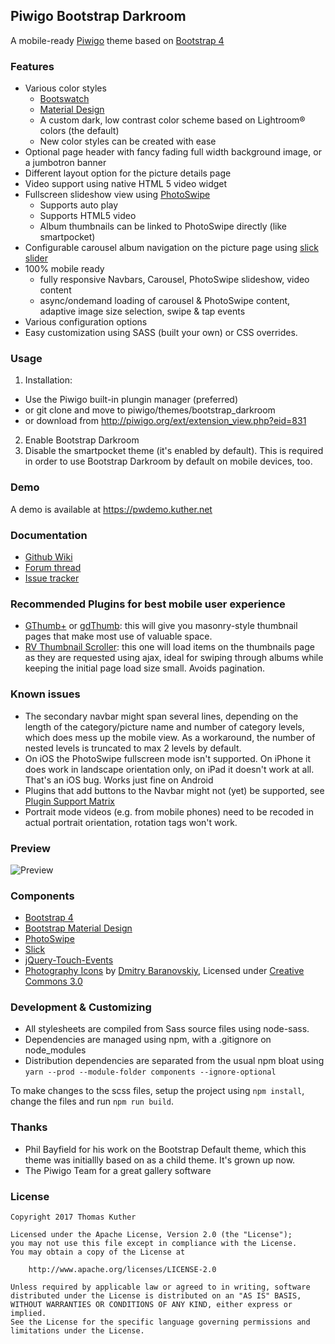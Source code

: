 Piwigo Bootstrap Darkroom
-------------------
A mobile-ready [Piwigo](http://piwigo.org) theme based on [Bootstrap 4](https://getbootstrap.com)

### Features

* Various color styles
  * [Bootswatch](https://bootswatch.com)
  * [Material Design](http://fezvrasta.github.io/bootstrap-material-design/)
  * A custom dark, low contrast color scheme based on Lightroom® colors (the default)
  * New color styles can be created with ease
* Optional page header with fancy fading full width background image, or a jumbotron banner
* Different layout option for the picture details page
* Video support using native HTML 5 video widget
* Fullscreen slideshow view using [PhotoSwipe](http://photoswipe.com)
  * Supports auto play
  * Supports HTML5 video
  * Album thumbnails can be linked to PhotoSwipe directly (like smartpocket)
* Configurable carousel album navigation on the picture page using [slick slider](http://kenwheeler.github.io/slick/)
* 100% mobile ready
  * fully responsive Navbars, Carousel, PhotoSwipe slideshow, video content
  * async/ondemand loading of carousel & PhotoSwipe content, adaptive image size selection, swipe & tap events
* Various configuration options
* Easy customization using SASS (built your own) or CSS overrides.
 

### Usage

1. Installation:
 * Use the Piwigo built-in plungin manager (preferred)
 * or git clone and move to piwigo/themes/bootstrap_darkroom
 * or download from http://piwigo.org/ext/extension_view.php?eid=831
2. Enable Bootstrap Darkroom
3. Disable the smartpocket theme (it's enabled by default). This is required in order to use Bootstrap Darkroom by default on mobile devices, too.

### Demo
A demo is available at https://pwdemo.kuther.net

### Documentation
* [Github Wiki](https://github.com/tkuther/piwigo-bootstrap-darkroom/wiki)
* [Forum thread](http://piwigo.org/forum/viewtopic.php?id=26624)
* [Issue tracker](https://github.com/tkuther/piwigo-bootstrap-darkroom/issues)

### Recommended Plugins for best mobile user experience
* [GThumb+](http://piwigo.org/ext/extension_view.php?eid=591) or [gdThumb](http://piwigo.org/ext/extension_view.php?eid=771): this will give you masonry-style thumbnail pages that make most use of valuable space.
* [RV Thumbnail Scroller](http://piwigo.org/ext/extension_view.php?eid=493): this one will load items on the thumbnails page as they are requested using ajax, ideal for swiping through albums while keeping the initial page load size small. Avoids pagination.

### Known issues

* The secondary navbar might span several lines, depending on the length of the category/picture name and number of category levels, which does mess up the mobile view. As a workaround, the number of nested levels is truncated to max 2 levels by default.
* On iOS the PhotoSwipe fullscreen mode isn't supported. On iPhone it does work in landscape orientation only, on iPad it doesn't work at all. That's an iOS bug. Works just fine on Android
* Plugins that add buttons to the Navbar might not (yet) be supported, see [Plugin Support Matrix](https://github.com/tkuther/piwigo-bootstrap-darkroom/wiki/Plugin-Support-Matrix)
* Portrait mode videos (e.g. from mobile phones) need to be recoded in actual portrait orientation, rotation tags won't work.

### Preview

![Preview](https://raw.githubusercontent.com/tkuther/piwigo-bootstrap-darkroom/master/screenshot.png)

### Components

* [Bootstrap 4](https://getbootstrap.com)
* [Bootstrap Material Design](https://fezvrasta.github.io/bootstrap-material-design/)
* [PhotoSwipe](http://photoswipe.com/)
* [Slick](http://kenwheeler.github.io/slick/)
* [jQuery-Touch-Events](https://github.com/benmajor/jQuery-Touch-Events)
* [Photography Icons](https://thenounproject.com/DmitryBaranovskiy/collection/photo/) by [Dmitry Baranovskiy](https://thenounproject.com/DmitryBaranovskiy/), Licensed under [Creative Commons 3.0](https://creativecommons.org/licenses/by/3.0/us/)

### Development & Customizing
* All stylesheets are compiled from Sass source files using node-sass.
* Dependencies are managed using npm, with a .gitignore on node_modules
* Distribution dependencies are separated from the usual npm bloat using `yarn --prod --module-folder components --ignore-optional`

To make changes to the scss files, setup the project using `npm install`, change the files and run `npm run build`.

### Thanks
* Phil Bayfield for his work on the Bootstrap Default theme, which this theme was initiallly based on as a child theme. It's grown up now.
* The Piwigo Team for a great gallery software

### License

```
Copyright 2017 Thomas Kuther

Licensed under the Apache License, Version 2.0 (the "License");
you may not use this file except in compliance with the License.
You may obtain a copy of the License at

    http://www.apache.org/licenses/LICENSE-2.0

Unless required by applicable law or agreed to in writing, software
distributed under the License is distributed on an "AS IS" BASIS,
WITHOUT WARRANTIES OR CONDITIONS OF ANY KIND, either express or implied.
See the License for the specific language governing permissions and
limitations under the License.
```
